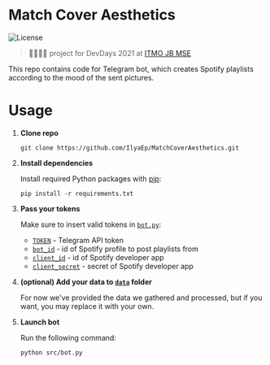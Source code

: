 # Match Cover Aesthetics
![License](https://img.shields.io/github/license/IlyaEp/MatchCoverAesthetics?style=for-the-badge)

> :man_student::woman_student: project for DevDays 2021 at [ITMO JB MSE](https://mse.itmo.ru/)

This repo contains code for Telegram bot, which creates Spotify playlists according to the mood of the sent pictures.

# Usage

1. **Clone repo**
    ```
    git clone https://github.com/IlyaEp/MatchCoverAesthetics.git
    ```
   
2. **Install dependencies**

    Install required Python packages with [pip](https://pip.pypa.io/en/stable/):
    ```
    pip install -r requirements.txt
    ```
3. **Pass your tokens**
    
    Make sure to insert valid tokens in [`bot.py`](https://github.com/IlyaEp/MatchCoverAesthetics/blob/main/src/bot.py):
    * [`TOKEN`](https://github.com/IlyaEp/MatchCoverAesthetics/blob/main/src/bot.py#L11) - Telegram API token
    * [`bot_id`](https://github.com/IlyaEp/MatchCoverAesthetics/blob/main/src/bot.py#L22) - id of Spotify profile to post playlists from
    * [`client_id`](https://github.com/IlyaEp/MatchCoverAesthetics/blob/main/src/bot.py#L23) - id of Spotify developer app
    * [`client_secret`](https://github.com/IlyaEp/MatchCoverAesthetics/blob/main/src/bot.py#L24) - secret of Spotify developer app

4. **(optional) Add your data to [`data`](https://github.com/IlyaEp/MatchCoverAesthetics/tree/main/data) folder**

    For now we've provided the data we gathered and processed, but if you want, you may replace it with your own.  

5. **Launch bot**

    Run the following command:
    
    ```
    python src/bot.py
    ```
